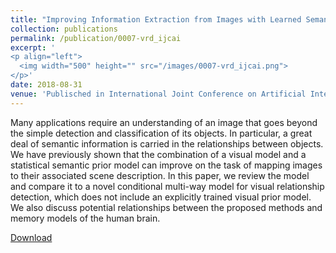 ```yaml
---
title: "Improving Information Extraction from Images with Learned Semantic Models"
collection: publications
permalink: /publication/0007-vrd_ijcai
excerpt: '
<p align="left">
  <img width="500" height="" src="/images/0007-vrd_ijcai.png">
</p>'
date: 2018-08-31
venue: 'Publisched in International Joint Conference on Artificial Intelligence (<span style="font-weight:bold">Sister Conferences Best Papers</span>)'
---
```

Many applications require an understanding of an image that goes beyond the simple detection and classification of its objects. In particular, a great deal of semantic information is carried in the relationships between objects. We have previously shown that the combination of a visual model and a statistical semantic prior model can improve on the task of mapping images to their associated scene description. In this paper, we review the model and compare it to a novel conditional multi-way model for visual relationship detection, which does not include an explicitly trained visual prior model. We also discuss potential relationships between the proposed methods and memory models of the human brain.

[Download](https://www.ijcai.org/proceedings/2018/0724.pdf)
